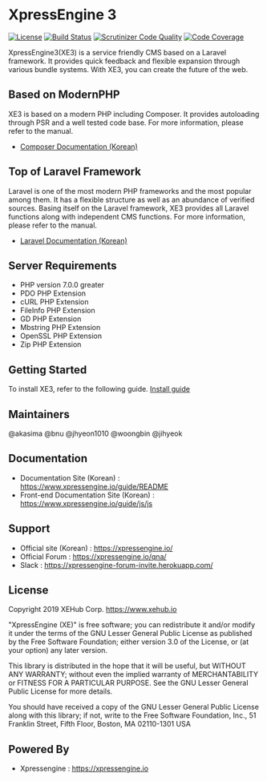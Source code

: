 XpressEngine 3
==============

[![License](http://img.shields.io/badge/license-GNU%20LGPL-brightgreen.svg)](http://www.gnu.org/licenses/gpl.html) [![Build Status](https://scrutinizer-ci.com/g/xpressengine/xpressengine/badges/build.png?b=master)](https://scrutinizer-ci.com/g/xpressengine/xpressengine/build-status/master) [![Scrutinizer Code Quality](https://scrutinizer-ci.com/g/xpressengine/xpressengine/badges/quality-score.png?b=master)](https://scrutinizer-ci.com/g/xpressengine/xpressengine/?branch=master) [![Code Coverage](https://scrutinizer-ci.com/g/xpressengine/xpressengine/badges/coverage.png?b=master)](https://scrutinizer-ci.com/g/xpressengine/xpressengine/?branch=master)

XpressEngine3(XE3) is a service friendly CMS based on a Laravel framework. It provides quick feedback and flexible expansion through various bundle systems. With XE3, you can create the future of the web. 

## Based on ModernPHP
XE3 is based on a modern PHP including Composer. It provides autoloading through PSR and a well tested code base. For more information, please refer to the manual. 

* [Composer Documentation (Korean)](http://xpressengine.github.io/Composer-korean-docs/)

## Top of Laravel Framework
Laravel is one of the most modern PHP frameworks and the most popular among them. It has a flexible structure as well as an abundance of verified sources. Basing itself on the Laravel framework, XE3 provides all Laravel functions along with independent CMS functions. For more information, please refer to the manual. 

* [Laravel Documentation (Korean)](http://xpressengine.github.io/laravel-korean-docs/)

## Server Requirements
* PHP version 7.0.0 greater 
* PDO PHP Extension
* cURL PHP Extension
* FileInfo PHP Extension
* GD PHP Extension
* Mbstring PHP Extension
* OpenSSL PHP Extension
* Zip PHP Extension

## Getting Started

To install XE3, refer to the following guide. [Install guide](https://www.xpressengine.io/guide/getting-started/installation)

## Maintainers
@akasima @bnu @jhyeon1010 @woongbin @jihyeok

## Documentation
* Documentation Site (Korean) : https://www.xpressengine.io/guide/README
* Front-end Documentation Site (Korean) : https://www.xpressengine.io/guide/js/js

## Support
* Official site (Korean) : https://xpressengine.io/
* Official Forum : https://xpressengine.io/qna/
* Slack : https://xpressengine-forum-invite.herokuapp.com/

## License
Copyright 2019 XEHub Corp. <https://www.xehub.io>

"XpressEngine (XE)" is free software; you can redistribute it and/or
modify it under the terms of the GNU Lesser General Public
License as published by the Free Software Foundation; either
version 3.0 of the License, or (at your option) any later version.

This library is distributed in the hope that it will be useful,
but WITHOUT ANY WARRANTY; without even the implied warranty of
MERCHANTABILITY or FITNESS FOR A PARTICULAR PURPOSE.  See the GNU
Lesser General Public License for more details.

You should have received a copy of the GNU Lesser General Public
License along with this library; if not, write to the Free Software
Foundation, Inc., 51 Franklin Street, Fifth Floor, Boston, MA  02110-1301  USA

## Powered By
* Xpressengine : https://xpressengine.io
